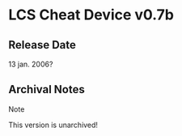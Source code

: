 # LCS Cheat Device v0.7b

## Release Date
13 jan. 2006?

## Archival Notes
 
> [!NOTE]
> This version is unarchived!